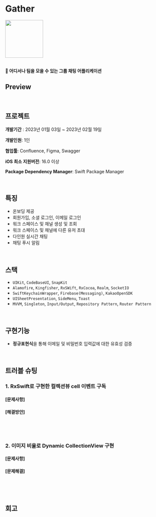 # Gather

<img width="120" height="120" src="https://github.com/989ksy/Gather/assets/122261047/0be8047d-5ef0-43d6-add3-39be23eb12d2">

</br>
</br>

**💬 어디서나 팀을 모을 수 있는 그룹 채팅 어플리케이션**


## Preview


</br>

## 프로젝트

**개발기간** : 2023년 01월 03일 ~ 2023년 02월 19일

**개발인원**: 1인

**협업툴**: Confluence, Figma, Swagger

**iOS 최소 지원버전**: 16.0 이상

**Package Dependency Manager**: Swift Package Manager


</br>

## 특징

- 온보딩 제공
- 회원가입, 소셜 로그인, 이메일 로그인 
- 워크 스페이스 및 채널 생성 및 조회
- 워크 스페이스 및 채널에 다른 유저 초대
- 다인원 실시간 채팅
- 채팅 푸시 알림

</br>

## 스택

- `UIKit`, `CodeBaseUI`, `SnapKit`
- `Alamofire`, `Kingfisher`, `RxSWift`, `RxCocoa`, `Realm`, `SocketIO`
- `SwiftKeychainWrapper`, `Firebase(Messaging)`, `KakaoOpenSDK`
- `UISheetPresentation`, `SideMenu`, `Toast`
- `MVVM`, `Singleton`, `Input/Output`, `Repository Pattern`, `Router Pattern`

</br>

## 구현기능

- **정규표현식**을 통해 이메일 및 비밀번호 입력값에 대한 유효성 검증
  
</br>

 ## 트러블 슈팅

### 1. RxSwift로 구현한 컬렉션뷰 cell 이벤트 구독

#### [문제사항]



#### [해결방안]



``` swift

      
            
```



### 2. 이미지 비율로 Dynamic CollectionView 구현

#### [문제사항]



#### [문제해결]


``` swift



```


 </br>

 ## 회고
